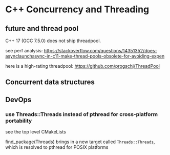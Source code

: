 # C++ Concurrency and Threading

## future and thread pool

C++ 17 (GCC 7.5.0) does not ship threadpool.

see perf analysis: <https://stackoverflow.com/questions/14351352/does-asynclaunchasync-in-c11-make-thread-pools-obsolete-for-avoiding-expen>

here is a high-rating threadpool: <https://github.com/progschj/ThreadPool>

## Concurrent data structures

## DevOps

### use Threads::Threads instead of pthread for cross-platform portability

see the top level CMakeLists 

find_package(Threads) brings in a new target called `Threads::Threads`, which is
resolved to pthread for POSIX platforms
